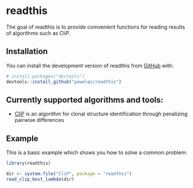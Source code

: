 
# readthis

<!-- badges: start -->
<!-- badges: end -->

The goal of readthis is to provide comvenient functions for reading results of
algorithms such as CliP.


## Installation

You can install the development version of readthis from [GitHub](https://github.com/) with:

``` r
# install.packages("devtools")
devtools::install_github("pawelqs/readthis")
```


## Currently supported algorithms and tools:

- [CliP](https://github.com/wwylab/CliP) is an algorithm for clonal structure identification through penalizing pairwise differences


## Example

This is a basic example which shows you how to solve a common problem:

``` r
library(readthis)

dir <- system.file("CliP", package = "readthis")
read_clip_best_lambda(dir)
```

